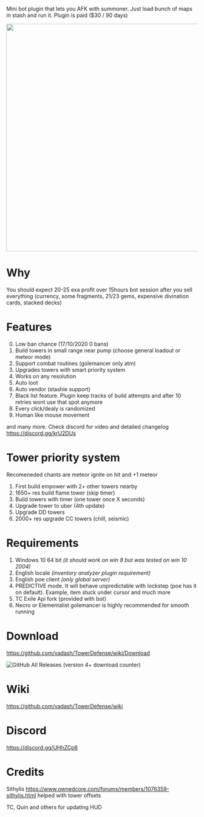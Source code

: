 Mini bot plugin that lets you AFK with summoner. Just load bunch of maps in stash and run it. Plugin is paid ($30 / 90 days)

[<img src="https://i.imgur.com/9wf1CN7.png" width="600"/>](https://youtu.be/2ivutFg4Ofc?t=31 "full")

# Why

You should expect 20-25 exa profit over 15hours bot session after you sell everything (currency, some fragments, 21/23 gems, expensive divination cards, stacked decks)

# Features

0. Low ban chance (17/10/2020 0 bans)
1. Build towers in small range near pump (choose general loadout or meteor mode)
2. Support combat routines (golemancer only atm)
3. Upgrades towers with smart priority system
4. Works on any resolution
6. Auto loot
7. Auto vendor (stashie support)
7. Black list feature. Plugin keep tracks of build attempts and after 10 retries wont use that spot anymore
8. Every click/dealy is randomized
9. Human like mouse movement

and many more. Check discord for video and detailed changelog https://discord.gg/krU2DUs

# Tower priority system

Recomeneded chants are meteor ignite on hit and +1 meteor

1. First build empower with 2+ other towers nearby
2. 1650+ res build flame tower (skip timer)
3. Build towers with timer (one tower once X seconds)
4. Upgrade tower to uber (4th update)
5. Upgrade DD towers
6. 2000+ res upgrade CC towers (chill, seismic)

# Requirements

1. Windows 10 64 bit _(it should work on win 8 but was tested on win 10 2004)_
2. English locale _(inventory analyzer plugin requirement)_
3. English poe client _(only global server)_
4. PREDICTIVE mode. It will behave unpredictable with lockstep (poe has it on default). Example, item stuck under cursor and much more
5. TC Exile Api fork (provided with bot)
6. Necro or Elementalist golemancer is highly recommended for smooth running

# Download

https://github.com/vadash/TowerDefense/wiki/Download

![GitHub All Releases](https://img.shields.io/github/downloads/vadash/TowerDefense/total) (version 4+ download counter)

# Wiki

https://github.com/vadash/TowerDefense/wiki

# Discord

https://discord.gg/UHhZCp6

# Credits

Sithylis https://www.ownedcore.com/forums/members/1076359-sithylis.html helped with tower offsets

TC, Quin and others for updating HUD
